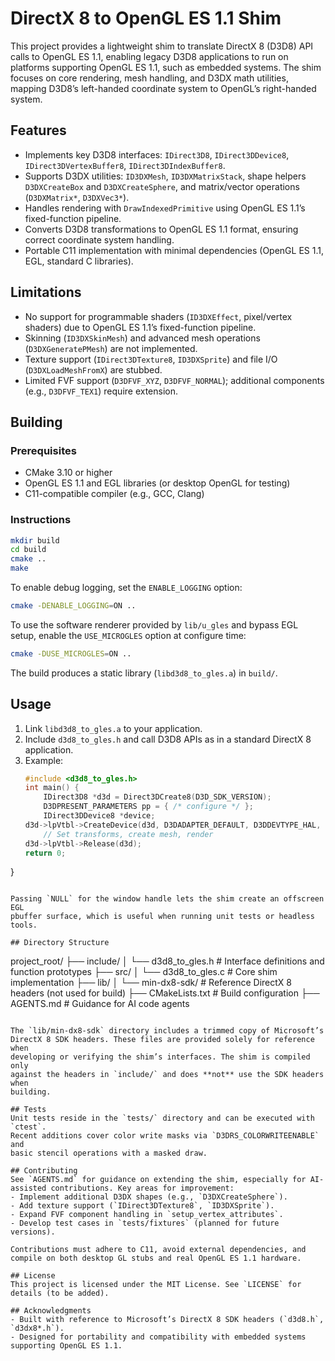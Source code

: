 # DirectX 8 to OpenGL ES 1.1 Shim

This project provides a lightweight shim to translate DirectX 8 (D3D8) API calls to OpenGL ES 1.1, enabling legacy D3D8 applications to run on platforms supporting OpenGL ES 1.1, such as embedded systems. The shim focuses on core rendering, mesh handling, and D3DX math utilities, mapping D3D8’s left-handed coordinate system to OpenGL’s right-handed system.

## Features
- Implements key D3D8 interfaces: `IDirect3D8`, `IDirect3DDevice8`, `IDirect3DVertexBuffer8`, `IDirect3DIndexBuffer8`.
- Supports D3DX utilities: `ID3DXMesh`, `ID3DXMatrixStack`, shape helpers `D3DXCreateBox` and `D3DXCreateSphere`, and matrix/vector operations (`D3DXMatrix*`, `D3DXVec3*`).
- Handles rendering with `DrawIndexedPrimitive` using OpenGL ES 1.1’s fixed-function pipeline.
- Converts D3D8 transformations to OpenGL ES 1.1 format, ensuring correct coordinate system handling.
- Portable C11 implementation with minimal dependencies (OpenGL ES 1.1, EGL, standard C libraries).

## Limitations
- No support for programmable shaders (`ID3DXEffect`, pixel/vertex shaders) due to OpenGL ES 1.1’s fixed-function pipeline.
- Skinning (`ID3DXSkinMesh`) and advanced mesh operations (`D3DXGeneratePMesh`) are not implemented.
- Texture support (`IDirect3DTexture8`, `ID3DXSprite`) and file I/O (`D3DXLoadMeshFromX`) are stubbed.
- Limited FVF support (`D3DFVF_XYZ`, `D3DFVF_NORMAL`); additional components (e.g., `D3DFVF_TEX1`) require extension.

## Building
### Prerequisites
- CMake 3.10 or higher
- OpenGL ES 1.1 and EGL libraries (or desktop OpenGL for testing)
- C11-compatible compiler (e.g., GCC, Clang)

### Instructions
```bash
mkdir build
cd build
cmake ..
make
```

To enable debug logging, set the `ENABLE_LOGGING` option:
```bash
cmake -DENABLE_LOGGING=ON ..
```

To use the software renderer provided by `lib/u_gles` and bypass EGL setup,
enable the `USE_MICROGLES` option at configure time:
```bash
cmake -DUSE_MICROGLES=ON ..
```

The build produces a static library (`libd3d8_to_gles.a`) in `build/`.

## Usage
1. Link `libd3d8_to_gles.a` to your application.
2. Include `d3d8_to_gles.h` and call D3D8 APIs as in a standard DirectX 8 application.
3. Example:
   ```c
   #include <d3d8_to_gles.h>
   int main() {
       IDirect3D8 *d3d = Direct3DCreate8(D3D_SDK_VERSION);
       D3DPRESENT_PARAMETERS pp = { /* configure */ };
       IDirect3DDevice8 *device;
   d3d->lpVtbl->CreateDevice(d3d, D3DADAPTER_DEFAULT, D3DDEVTYPE_HAL, NULL, 0, &pp, &device);
       // Set transforms, create mesh, render
   d3d->lpVtbl->Release(d3d);
   return 0;
}
```

Passing `NULL` for the window handle lets the shim create an offscreen EGL
pbuffer surface, which is useful when running unit tests or headless tools.

## Directory Structure
```
project_root/
├── include/
│   └── d3d8_to_gles.h   # Interface definitions and function prototypes
├── src/
│   └── d3d8_to_gles.c   # Core shim implementation
├── lib/
│   └── min-dx8-sdk/     # Reference DirectX 8 headers (not used for build)
├── CMakeLists.txt       # Build configuration
├── AGENTS.md            # Guidance for AI code agents
```

The `lib/min-dx8-sdk` directory includes a trimmed copy of Microsoft’s
DirectX 8 SDK headers. These files are provided solely for reference when
developing or verifying the shim’s interfaces. The shim is compiled only
against the headers in `include/` and does **not** use the SDK headers when
building.

## Tests
Unit tests reside in the `tests/` directory and can be executed with `ctest`.
Recent additions cover color write masks via `D3DRS_COLORWRITEENABLE` and
basic stencil operations with a masked draw.

## Contributing
See `AGENTS.md` for guidance on extending the shim, especially for AI-assisted contributions. Key areas for improvement:
- Implement additional D3DX shapes (e.g., `D3DXCreateSphere`).
- Add texture support (`IDirect3DTexture8`, `ID3DXSprite`).
- Expand FVF component handling in `setup_vertex_attributes`.
- Develop test cases in `tests/fixtures` (planned for future versions).

Contributions must adhere to C11, avoid external dependencies, and compile on both desktop GL stubs and real OpenGL ES 1.1 hardware.

## License
This project is licensed under the MIT License. See `LICENSE` for details (to be added).

## Acknowledgments
- Built with reference to Microsoft’s DirectX 8 SDK headers (`d3d8.h`, `d3dx8*.h`).
- Designed for portability and compatibility with embedded systems supporting OpenGL ES 1.1.